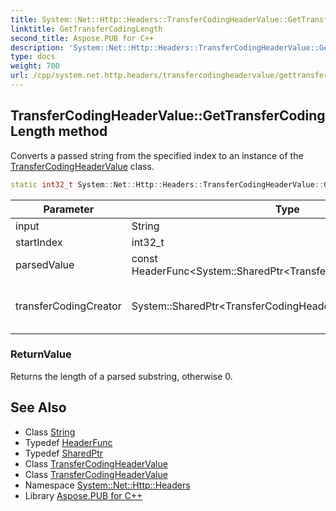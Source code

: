 ```yaml
---
title: System::Net::Http::Headers::TransferCodingHeaderValue::GetTransferCodingLength method
linktitle: GetTransferCodingLength
second_title: Aspose.PUB for C++
description: 'System::Net::Http::Headers::TransferCodingHeaderValue::GetTransferCodingLength method. Converts a passed string from the specified index to an instance of the TransferCodingHeaderValue class in C++.'
type: docs
weight: 700
url: /cpp/system.net.http.headers/transfercodingheadervalue/gettransfercodinglength/
---
```

## TransferCodingHeaderValue::GetTransferCodingLength method


Converts a passed string from the specified index to an instance of the [TransferCodingHeaderValue](../) class.

```cpp
static int32_t System::Net::Http::Headers::TransferCodingHeaderValue::GetTransferCodingLength(String input, int32_t startIndex, const HeaderFunc<System::SharedPtr<TransferCodingHeaderValue>> &transferCodingCreator, System::SharedPtr<TransferCodingHeaderValue> &parsedValue)
```


| Parameter | Type | Description |
| --- | --- | --- |
| input | String | A string to parse. |
| startIndex | int32_t | A start position for parsing. |
| parsedValue | const HeaderFunc\<System::SharedPtr\<TransferCodingHeaderValue\>\>\& | An instance where a parsed object will be assigned. |
| transferCodingCreator | System::SharedPtr\<TransferCodingHeaderValue\>\& | The delegate that is used to create instances of the [TransferCodingHeaderValue](../) class. |

### ReturnValue

Returns the length of a parsed substring, otherwise 0.

## See Also

* Class [String](../../../system/string/)
* Typedef [HeaderFunc](../../headerfunc/)
* Typedef [SharedPtr](../../../system/sharedptr/)
* Class [TransferCodingHeaderValue](../)
* Class [TransferCodingHeaderValue](../)
* Namespace [System::Net::Http::Headers](../../)
* Library [Aspose.PUB for C++](../../../)
